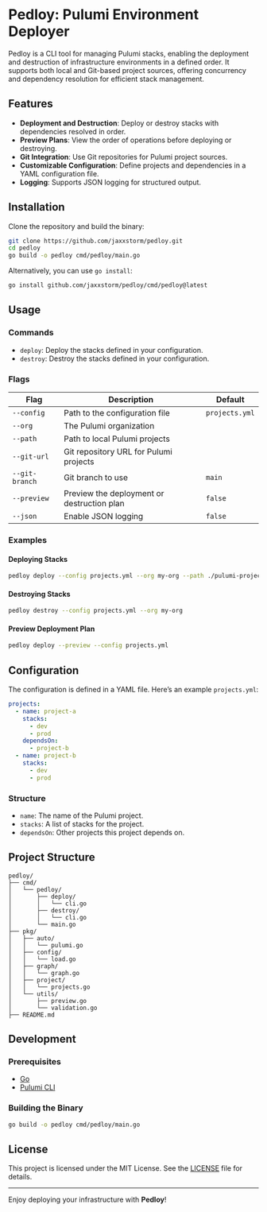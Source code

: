 # Pedloy: Pulumi Environment Deployer

Pedloy is a CLI tool for managing Pulumi stacks, enabling the deployment and destruction of infrastructure environments in a defined order. It supports both local and Git-based project sources, offering concurrency and dependency resolution for efficient stack management.

## Features

- **Deployment and Destruction**: Deploy or destroy stacks with dependencies resolved in order.
- **Preview Plans**: View the order of operations before deploying or destroying.
- **Git Integration**: Use Git repositories for Pulumi project sources.
- **Customizable Configuration**: Define projects and dependencies in a YAML configuration file.
- **Logging**: Supports JSON logging for structured output.

## Installation

Clone the repository and build the binary:

```bash
git clone https://github.com/jaxxstorm/pedloy.git
cd pedloy
go build -o pedloy cmd/pedloy/main.go
```

Alternatively, you can use `go install`:

```bash
go install github.com/jaxxstorm/pedloy/cmd/pedloy@latest
```

## Usage

### Commands

- `deploy`: Deploy the stacks defined in your configuration.
- `destroy`: Destroy the stacks defined in your configuration.

### Flags

| Flag             | Description                                   | Default       |
|------------------|-----------------------------------------------|---------------|
| `--config`       | Path to the configuration file               | `projects.yml`|
| `--org`          | The Pulumi organization                      |               |
| `--path`         | Path to local Pulumi projects                |               |
| `--git-url`      | Git repository URL for Pulumi projects       |               |
| `--git-branch`   | Git branch to use                            | `main`        |
| `--preview`      | Preview the deployment or destruction plan   | `false`       |
| `--json`         | Enable JSON logging                          | `false`       |

### Examples

#### Deploying Stacks

```bash
pedloy deploy --config projects.yml --org my-org --path ./pulumi-projects
```

#### Destroying Stacks

```bash
pedloy destroy --config projects.yml --org my-org
```

#### Preview Deployment Plan

```bash
pedloy deploy --preview --config projects.yml
```

## Configuration

The configuration is defined in a YAML file. Here’s an example `projects.yml`:

```yaml
projects:
  - name: project-a
    stacks:
      - dev
      - prod
    dependsOn:
      - project-b
  - name: project-b
    stacks:
      - dev
      - prod
```

### Structure

- `name`: The name of the Pulumi project.
- `stacks`: A list of stacks for the project.
- `dependsOn`: Other projects this project depends on.

## Project Structure

```
pedloy/
├── cmd/
│   └── pedloy/
│       ├── deploy/
│       │   └── cli.go
│       ├── destroy/
│       │   └── cli.go
│       └── main.go
├── pkg/
│   ├── auto/
│   │   └── pulumi.go
│   ├── config/
│   │   └── load.go
│   ├── graph/
│   │   └── graph.go
│   ├── project/
│   │   └── projects.go
│   └── utils/
│       ├── preview.go
│       └── validation.go
├── README.md
```

## Development

### Prerequisites

- [Go](https://golang.org/doc/install)
- [Pulumi CLI](https://www.pulumi.com/docs/get-started/install/)

### Building the Binary

```bash
go build -o pedloy cmd/pedloy/main.go
```

## License

This project is licensed under the MIT License. See the [LICENSE](LICENSE) file for details.

---

Enjoy deploying your infrastructure with **Pedloy**!